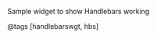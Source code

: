 Sample widget to show Handlebars working

@tags [handlebarswgt, hbs]

<!--START_WIGITOR_VIEWER_ADDITIONS-->
<!--END_WIGITOR_VIEWER_ADDITIONS-->